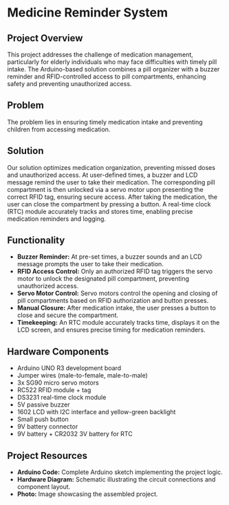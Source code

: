 # Medicine Reminder System

## Project Overview
This project addresses the challenge of medication management, particularly for elderly individuals who may face difficulties with timely pill intake. The Arduino-based solution combines a pill organizer with a buzzer reminder and RFID-controlled access to pill compartments, enhancing safety and preventing unauthorized access.

## Problem
The problem lies in ensuring timely medication intake and preventing children from accessing medication.

## Solution
Our solution optimizes medication organization, preventing missed doses and unauthorized access. At user-defined times, a buzzer and LCD message remind the user to take their medication. The corresponding pill compartment is then unlocked via a servo motor upon presenting the correct RFID tag, ensuring secure access. After taking the medication, the user can close the compartment by pressing a button. A real-time clock (RTC) module accurately tracks and stores time, enabling precise medication reminders and logging.

## Functionality
- **Buzzer Reminder:** At pre-set times, a buzzer sounds and an LCD message prompts the user to take their medication.
- **RFID Access Control:** Only an authorized RFID tag triggers the servo motor to unlock the designated pill compartment, preventing unauthorized access.
- **Servo Motor Control:** Servo motors control the opening and closing of pill compartments based on RFID authorization and button presses.
- **Manual Closure:** After medication intake, the user presses a button to close and secure the compartment.
- **Timekeeping:** An RTC module accurately tracks time, displays it on the LCD screen, and ensures precise timing for medication reminders.

## Hardware Components
- Arduino UNO R3 development board
- Jumper wires (male-to-female, male-to-male)
- 3x SG90 micro servo motors
- RC522 RFID module + tag
- DS3231 real-time clock module
- 5V passive buzzer
- 1602 LCD with I2C interface and yellow-green backlight
- Small push button
- 9V battery connector
- 9V battery + CR2032 3V battery for RTC

## Project Resources
- **Arduino Code:** Complete Arduino sketch implementing the project logic.
- **Hardware Diagram:** Schematic illustrating the circuit connections and component layout.
- **Photo:** Image showcasing the assembled project.

